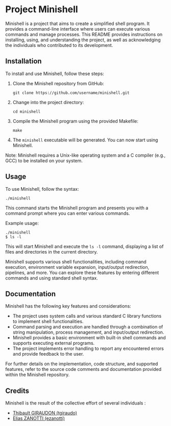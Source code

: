 # Project Minishell

Minishell is a project that aims to create a simplified shell program. It provides a command-line interface where users can execute various commands and manage processes. This README provides instructions on installing, using, and understanding the project, as well as acknowledging the individuals who contributed to its development.

## Installation

To install and use Minishell, follow these steps:

1. Clone the Minishell repository from GitHub:
   ```
   git clone https://github.com/username/minishell.git
   ```

2. Change into the project directory:
   ```
   cd minishell
   ```

3. Compile the Minishell program using the provided Makefile:
   ```
   make
   ```

4. The `minishell` executable will be generated. You can now start using Minishell.

Note: Minishell requires a Unix-like operating system and a C compiler (e.g., GCC) to be installed on your system.

## Usage

To use Minishell, follow the syntax:

```
./minishell
```

This command starts the Minishell program and presents you with a command prompt where you can enter various commands.

Example usage:

```
./minishell
$ ls -l
```

This will start Minishell and execute the `ls -l` command, displaying a list of files and directories in the current directory.

Minishell supports various shell functionalities, including command execution, environment variable expansion, input/output redirection, pipelines, and more. You can explore these features by entering different commands and using standard shell syntax.

## Documentation

Minishell has the following key features and considerations:

- The project uses system calls and various standard C library functions to implement shell functionalities.
- Command parsing and execution are handled through a combination of string manipulation, process management, and input/output redirection.
- Minishell provides a basic environment with built-in shell commands and supports executing external programs.
- The project implements error handling to report any encountered errors and provide feedback to the user.

For further details on the implementation, code structure, and supported features, refer to the source code comments and documentation provided within the Minishell repository.

## Credits

Minishell is the result of the collective effort of several individuals :

- [Thibault GIRAUDON (tgiraudo)](https://github.com/Thib1708)
- [Elias ZANOTTI (ezanotti)](https://github.com/eliaszanotti)
